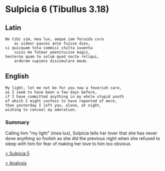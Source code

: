 # Sulpicia 6 (Tibullus 3.18)
## Latin
```latin
Ne tibi sim, mea lux, aeque iam feruida cura
    ac uideor paucos ante fuisse dies,
si quicquam tota commisi stulta iuuenta
    cuius me fatear paenituisse magis,
hesterna quam te solum quod nocte reliqui,
    ardorem cupiens dissimulare meum.
```
## English
```english
My light, let me not be for you now a feverish care,
as I seem to have been a few days before,
if I have committed anything in my whole stupid youth
of which I might confess to have repented of more,
than yesterday I left you, alone, at night,
wishing to conceal my adoration.
```

### Summary
Calling him "my light" (mea lux), Sulpicia tells her lover that she has never done anything so foolish as she did the previous night when she refused to sleep with him for fear of making her love to him too obvious.

[< Sulpicia 5](/sulpicia-5.md)

[> Analysis](/sulpicia-analysis.md)